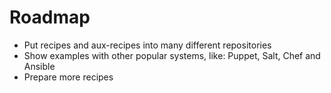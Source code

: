 Roadmap
=======

  - Put recipes and aux-recipes into many different repositories
  - Show examples with other popular systems, like: Puppet, Salt, Chef and Ansible
  - Prepare more recipes
